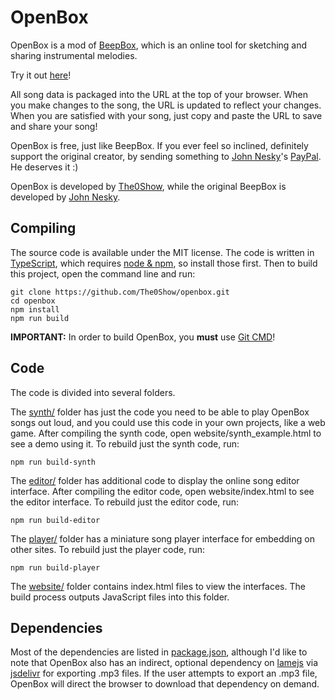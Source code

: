# OpenBox

OpenBox is a mod of [BeepBox](https://github.com/johnnesky/beepbox), which is an online tool for sketching and sharing instrumental melodies.

Try it out [here](https://the0show.github.io/openbox)!

All song data is packaged into the URL at the top of your browser. When you make
changes to the song, the URL is updated to reflect your changes. When you are
satisfied with your song, just copy and paste the URL to save and share your
song!

OpenBox is free, just like BeepBox. If you ever feel so inclined, definitely support the original creator, by sending something to [John Nesky](http://www.johnnesky.com/)'s [PayPal](https://www.paypal.com/cgi-bin/webscr?cmd=_donations&business=QZJTX9GRYEV9N&currency_code=USD). He deserves it :)

OpenBox is developed by [The0Show](https://the0show.github.io), while the original BeepBox is developed by [John Nesky](http://www.johnnesky.com/).

## Compiling

The source code is available under the MIT license. The code is written in
[TypeScript](https://www.typescriptlang.org/), which requires
[node & npm](https://www.npmjs.com/get-npm), so install those first. Then to
build this project, open the command line and run:
```
git clone https://github.com/The0Show/openbox.git
cd openbox
npm install
npm run build
```

**IMPORTANT:** In order to build OpenBox, you **must** use [Git CMD](https://git-scm.com/)!

## Code

The code is divided into several folders.

The [synth/](synth) folder has just the code you need to be able to play OpenBox
songs out loud, and you could use this code in your own projects, like a web
game. After compiling the synth code, open website/synth_example.html to see a
demo using it. To rebuild just the synth code, run:
```
npm run build-synth
```

The [editor/](editor) folder has additional code to display the online song
editor interface. After compiling the editor code, open website/index.html to
see the editor interface. To rebuild just the editor code, run:
```
npm run build-editor
```

The [player/](player) folder has a miniature song player interface for embedding
on other sites. To rebuild just the player code, run:
```
npm run build-player
```

The [website/](website) folder contains index.html files to view the interfaces.
The build process outputs JavaScript files into this folder.

## Dependencies

Most of the dependencies are listed in [package.json](package.json), although
I'd like to note that OpenBox also has an indirect, optional dependency on
[lamejs](https://www.npmjs.com/package/lamejs) via
[jsdelivr](https://www.jsdelivr.com/) for exporting .mp3 files. If the user
attempts to export an .mp3 file, OpenBox will direct the browser to download
that dependency on demand.